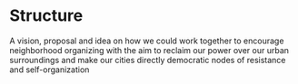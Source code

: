 # Structure
A vision, proposal and idea on how we could work together to encourage neighborhood organizing with the aim to reclaim our power over our urban surroundings and make our cities directly democratic nodes of resistance and self-organization
